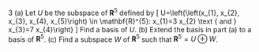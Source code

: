 3 (a) Let $U$ be the subspace of $\mathbf{R}^{5}$ defined by
\[
U=\left\{\left(x_{1}, x_{2}, x_{3}, x_{4}, x_{5}\right) \in \mathbf{R}^{5}: x_{1}=3 x_{2} \text { and } x_{3}=7 x_{4}\right\}
\]
Find a basis of $U$.
(b) Extend the basis in part (a) to a basis of $\mathbf{R}^{5}$.
(c) Find a subspace $W$ of $\mathbf{R}^{5}$ such that $\mathbf{R}^{5}=U \oplus W$.
